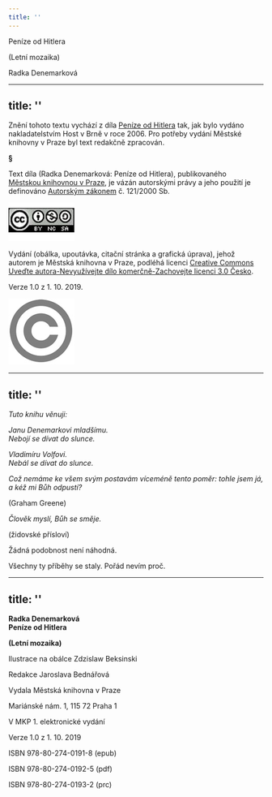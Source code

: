 ```yaml
---
title: ''
---
```


Peníze od Hitlera

(Letní mozaika)

Radka Denemarková


---
title: ''
---

Znění tohoto textu vychází z díla [Peníze od Hitlera](https://search.mlp.cz/cz/titul/penize-od-hitlera/2531355/) tak, jak bylo vydáno nakladatelstvím Host v Brně v roce 2006. Pro potřeby vydání Městské knihovny v Praze byl text redakčně zpracován.

**§**

Text díla (Radka Denemarková: Peníze od Hitlera), publikovaného [Městskou knihovnou v Praze](https://www.mlp.cz/cz/), je vázán autorskými právy a jeho použití je definováno [Autorským zákonem](https://www.mkcr.cz/predpisy-zakonu-709.html) č. 121/2000 Sb.

[![image001.jpg](./resources/image001_fmt.jpeg)](https://creativecommons.org/licenses/by-nc-sa/3.0/cz/)

Vydání (obálka, upoutávka, citační stránka a grafická úprava), jehož autorem je Městská knihovna v Praze, podléhá licenci [Creative Commons Uveďte autora-Nevyužívejte dílo komerčně-Zachovejte licenci 3.0 Česko](https://creativecommons.org/licenses/by-nc-sa/3.0/cz/).

Verze 1.0 z 1. 10. 2019.

  

![image002.jpg](./resources/image002_fmt.jpeg)


---
title: ''
---

_Tuto knihu věnuji:_

_Janu Denemarkovi mladšímu.  
Nebojí se dívat do slunce._

_Vladimíru Volfovi.  
Nebál se dívat do slunce._

_Což nemáme ke všem svým postavám víceméně tento poměr: tohle jsem já, a kéž mi Bůh odpustí?_

(Graham Greene)

_Člověk myslí, Bůh se směje._

(židovské přísloví)

Žádná podobnost není náhodná.

Všechny ty příběhy se staly. Pořád nevím proč.


---
title: ''
---

**Radka Denemarková  
Peníze od Hitlera**

**(Letní mozaika)**

  

Ilustrace na obálce Zdzislaw Beksinski

Redakce Jaroslava Bednářová

  

Vydala Městská knihovna v Praze

Mariánské nám. 1, 115 72 Praha 1

  

V MKP 1. elektronické vydání

Verze 1.0 z 1. 10. 2019

  

ISBN 978-80-274-0191-8 (epub)

ISBN 978-80-274-0192-5 (pdf)

ISBN 978-80-274-0193-2 (prc)
